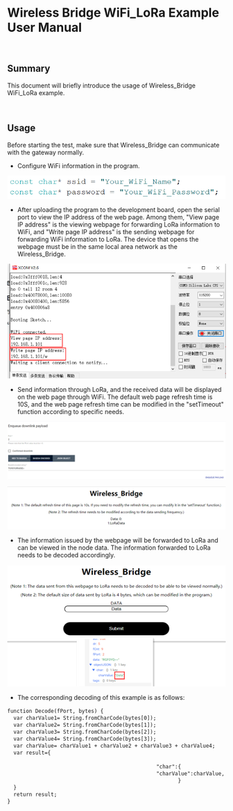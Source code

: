 # Wireless Bridge WiFi_LoRa Example User Manual

&nbsp;

## Summary

This document will briefly introduce the usage of Wireless_Bridge WiFi_LoRa example.

&nbsp;

## Usage

Before starting the test, make sure that Wireless_Bridge can communicate with the gateway normally.

- Configure WiFi information in the program.

![](img\wifi_lora_user_manual\01.png)

- After uploading the program to the development board, open the serial port to view the IP address of the web page. Among them, "View page IP address" is the viewing webpage for forwarding LoRa information to WiFi, and "Write page IP address" is the sending webpage for forwarding WiFi information to LoRa. The device that opens the webpage must be in the same local area network as the Wireless_Bridge.

![](img\wifi_lora_user_manual\02.png)

- Send information through LoRa, and the received data will be displayed on the web page through WiFi. The default web page refresh time is 10S, and the web page refresh time can be modified in the "setTimeout" function according to specific needs.

![](img\wifi_lora_user_manual\03.png)

![](img\wifi_lora_user_manual\04.png)

- The information issued by the webpage will be forwarded to LoRa and can be viewed in the node data. The information forwarded to LoRa needs to be decoded accordingly.

![](img\wifi_lora_user_manual\05.png)

- The corresponding decoding of this example is as follows:

```shell
function Decode(fPort, bytes) {
  var charValue1= String.fromCharCode(bytes[0]);
  var charValue2= String.fromCharCode(bytes[1]);
  var charValue3= String.fromCharCode(bytes[2]);
  var charValue4= String.fromCharCode(bytes[3]);
  var charValue= charValue1 + charValue2 + charValue3 + charValue4;
  var result={
    
                                                "char":{
                                                "charValue":charValue,
                                                       }
  }
  return result;
}
```

